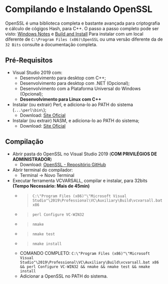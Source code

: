 # Compilando e Instalando OpenSSL

OpenSSL é uma biblioteca completa e bastante avançada para criptografia e cálculo de cógigos Hash, para C++.
O passo a passo completo pode ser visto:
[Windows Notes](https://github.com/openssl/openssl/blob/master/NOTES-WINDOWS.md) e [Build and Install](https://github.com/openssl/openssl/blob/master/INSTALL.md)
Para instalar com um local diferente de `C:\Program Files (x86)\OpenSSL` ou uma versão diferente da de `32 Bits` consulte a documentação completa.

## Pré-Requisitos
- Visual Studio 2019 com:
  - Desenvolvimento para desktop com C++;
  - Desenvolvimento para desktop com .NET (Opcional);
  - Desenvolvimento com a Plataforma Universal do Windows (Opcional);
  - **Desenvolvimento para Linux com C++**
- Instalar (ou extrair) Perl, e adiciona-lo ao PATH do sistema (`...\perl\bin\`);
  - Download: [Site Oficial](http://strawberryperl.com/)
- Instalar (ou extrair) NASM, e adiciona-lo ao PATH do sistema;
  - Download: [Site Oficial](https://www.nasm.us/)

## Compilação
- Abrir pasta do OpenSSL no Visual Studio 2019 (**COM PRIVILÉGIOS DE ADMINISTRADOR**)
  - Download: [OpenSSL - Repositório GitHub](https://github.com/openssl/openssl.git)
- Abrir terminal do compilador:
  - Terminal -> Novo Terminal
- Executar ferramenta VCVARSALL, compilar e instalar, para 32bits **(Tempo Necessário: Mais de 45min)**
  - > `C:\"Program Files (x86)"\"Microsoft Visual Studio"\2019\Professional\VC\Auxiliary\Build\vcvarsall.bat x86`
  - > `perl Configure VC-WIN32`
  - > `nmake`
  - > `nmake test`
  - > `nmake install`
  - COMANDO COMPLETO: `C:\"Program Files (x86)"\"Microsoft Visual Studio"\2019\Professional\VC\Auxiliary\Build\vcvarsall.bat x86 && perl Configure VC-WIN32 && nmake && nmake test && nmake install`
  - Adicionar a OpenSSL no PATH do sistema.
